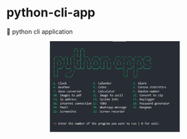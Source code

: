 # python-cli-app
🔴 python cli application

<div style="text-align: center">
  <img src="https://github.com/Erfan-Salimi/python-cli-app/blob/master/images/cli-python.png" alt="Python CLI app" width="60%">
</div>
